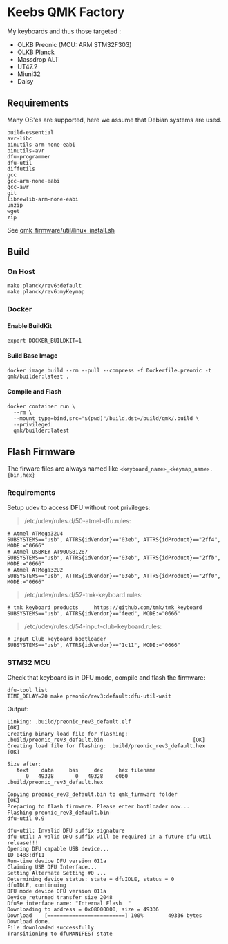 # Keebs QMK Factory

My keyboards and thus those targeted :

-  OLKB Preonic (MCU: ARM STM32F303)
-  OLKB Planck
-  Massdrop ALT
-  UT47.2
-  Miuni32
-  Daisy

## Requirements

Many OS'es are supported, here we assume that Debian systems are used.

```
build-essential
avr-libc
binutils-arm-none-eabi
binutils-avr
dfu-programmer
dfu-util
diffutils
gcc
gcc-arm-none-eabi
gcc-avr
git
libnewlib-arm-none-eabi
unzip
wget
zip
```

See [qmk_firmware/util/linux_install.sh](./qmk_firmware/util/linux_install.sh)

## Build

### On Host

```shell
make planck/rev6:default
make planck/rev6:myKeymap
```

### Docker

#### Enable BuildKit

```shell
export DOCKER_BUILDKIT=1
```

#### Build Base Image

```shell
docker image build --rm --pull --compress -f Dockerfile.preonic -t qmk/builder:latest .
```

#### Compile and Flash

```shell
docker container run \
  --rm \
  --mount type=bind,src="$(pwd)"/build,dst=/build/qmk/.build \
  --privileged
  qmk/builder:latest
```

## Flash Firmware

The firware files are always named like `<keyboard_name>_<keymap_name>.{bin,hex}`

### Requirements

Setup udev to access DFU without root privileges:

> /etc/udev/rules.d/50-atmel-dfu.rules:

```
# Atmel ATMega32U4
SUBSYSTEMS=="usb", ATTRS{idVendor}=="03eb", ATTRS{idProduct}=="2ff4", MODE:="0666"
# Atmel USBKEY AT90USB1287
SUBSYSTEMS=="usb", ATTRS{idVendor}=="03eb", ATTRS{idProduct}=="2ffb", MODE:="0666"
# Atmel ATMega32U2
SUBSYSTEMS=="usb", ATTRS{idVendor}=="03eb", ATTRS{idProduct}=="2ff0", MODE:="0666"
```

> /etc/udev/rules.d/52-tmk-keyboard.rules:

```
# tmk keyboard products     https://github.com/tmk/tmk_keyboard
SUBSYSTEMS=="usb", ATTRS{idVendor}=="feed", MODE:="0666"
```

> /etc/udev/rules.d/54-input-club-keyboard.rules:

```
# Input Club keyboard bootloader
SUBSYSTEMS=="usb", ATTRS{idVendor}=="1c11", MODE:="0666"
```

### STM32 MCU

Check that keyboard is in DFU mode, compile and flash the firmware:

```shell
dfu-tool list
TIME_DELAY=20 make preonic/rev3:default:dfu-util-wait
```

Output:

```shell
Linking: .build/preonic_rev3_default.elf                                                            [OK]
Creating binary load file for flashing: .build/preonic_rev3_default.bin                             [OK]
Creating load file for flashing: .build/preonic_rev3_default.hex                                    [OK]

Size after:
   text	   data	    bss	    dec	    hex	filename
      0	  49328	      0	  49328	   c0b0	.build/preonic_rev3_default.hex

Copying preonic_rev3_default.bin to qmk_firmware folder                                             [OK]
Preparing to flash firmware. Please enter bootloader now...
Flashing preonic_rev3_default.bin
dfu-util 0.9

dfu-util: Invalid DFU suffix signature
dfu-util: A valid DFU suffix will be required in a future dfu-util release!!!
Opening DFU capable USB device...
ID 0483:df11
Run-time device DFU version 011a
Claiming USB DFU Interface...
Setting Alternate Setting #0 ...
Determining device status: state = dfuIDLE, status = 0
dfuIDLE, continuing
DFU mode device DFU version 011a
Device returned transfer size 2048
DfuSe interface name: "Internal Flash  "
Downloading to address = 0x08000000, size = 49336
Download	[=========================] 100%        49336 bytes
Download done.
File downloaded successfully
Transitioning to dfuMANIFEST state
```
